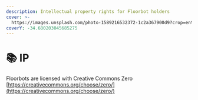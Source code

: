 ```yaml
---
description: Intellectual property rights for Floorbot holders
cover: >-
  https://images.unsplash.com/photo-1589216532372-1c2a367900d9?crop=entropy&cs=tinysrgb&fm=jpg&ixid=MnwxOTcwMjR8MHwxfHNlYXJjaHw5fHxsYXd8ZW58MHx8fHwxNjU5MzE2NzQ4&ixlib=rb-1.2.1&q=80
coverY: -34.680203045685275
---
```


# 📚 IP

Floorbots are licensed with Creative Commons Zero\
[https://creativecommons.org/choose/zero/](https://creativecommons.org/choose/zero/)
